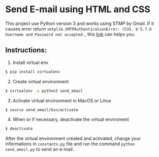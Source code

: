 # Send E-mail using HTML and CSS

This project use Python version 3 and works using STMP by Gmail. If it causes error return `smtplib.SMTPAuthenticationError: (535, b'5.7.8 Username and Password not accepted.`, this [link](https://www.google.com/settings/security/lesssecureapps) can helps you.

## Instructions:
1. Install virtual env
```bash
$ pip install virtualenv
```

2. Create virtual environment
```bash
$ virtualenv -p python3 send_email
```

3. Activate virtual environment in MacOS or Linux
```bash
$ source send_email/bin/activate
```

4. When or if necessary, deactivate the virtual enviroment
```bash
$ deactivate
```

After the virtual environment created and activated, change your informations in `constants.py` file and run the command `python send_email.py` to send an e-mail.